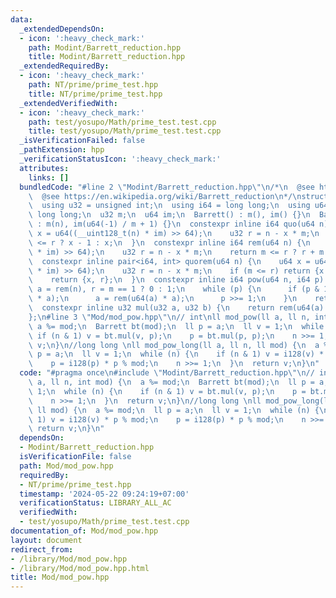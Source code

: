```yaml
---
data:
  _extendedDependsOn:
  - icon: ':heavy_check_mark:'
    path: Modint/Barrett_reduction.hpp
    title: Modint/Barrett_reduction.hpp
  _extendedRequiredBy:
  - icon: ':heavy_check_mark:'
    path: NT/prime/prime_test.hpp
    title: NT/prime/prime_test.hpp
  _extendedVerifiedWith:
  - icon: ':heavy_check_mark:'
    path: test/yosupo/Math/prime_test.test.cpp
    title: test/yosupo/Math/prime_test.test.cpp
  _isVerificationFailed: false
  _pathExtension: hpp
  _verificationStatusIcon: ':heavy_check_mark:'
  attributes:
    links: []
  bundledCode: "#line 2 \"Modint/Barrett_reduction.hpp\"\n/*\n  @see https://nyaannyaan.github.io/library/modint/barrett-reduction.hpp\n\
    \  @see https://en.wikipedia.org/wiki/Barrett_reduction\n*/\nstruct Barrett {\n\
    \  using u32 = unsigned int;\n  using i64 = long long;\n  using u64 = unsigned\
    \ long long;\n  u32 m;\n  u64 im;\n  Barrett() : m(), im() {}\n  Barrett(int n)\
    \ : m(n), im(u64(-1) / m + 1) {}\n  constexpr inline i64 quo(u64 n) {\n    u64\
    \ x = u64((__uint128_t(n) * im) >> 64);\n    u32 r = n - x * m;\n    return m\
    \ <= r ? x - 1 : x;\n  }\n  constexpr inline i64 rem(u64 n) {\n    u64 x = u64((__uint128_t(n)\
    \ * im) >> 64);\n    u32 r = n - x * m;\n    return m <= r ? r + m : r;\n  }\n\
    \  constexpr inline pair<i64, int> quorem(u64 n) {\n    u64 x = u64((__uint128_t(n)\
    \ * im) >> 64);\n    u32 r = n - x * m;\n    if (m <= r) return {x - 1, r + m};\n\
    \    return {x, r};\n  }\n  constexpr inline i64 pow(u64 n, i64 p) {\n    u32\
    \ a = rem(n), r = m == 1 ? 0 : 1;\n    while (p) {\n      if (p & 1) r = rem(u64(r)\
    \ * a);\n      a = rem(u64(a) * a);\n      p >>= 1;\n    }\n    return r;\n  }\n\
    \  constexpr inline u32 mul(u32 a, u32 b) {\n    return rem(u64(a) * b);\n  }\n\
    };\n#line 3 \"Mod/mod_pow.hpp\"\n// int\nll mod_pow(ll a, ll n, int mod) {\n \
    \ a %= mod;\n  Barrett bt(mod);\n  ll p = a;\n  ll v = 1;\n  while (n) {\n   \
    \ if (n & 1) v = bt.mul(v, p);\n    p = bt.mul(p, p);\n    n >>= 1;\n  }\n  return\
    \ v;\n}\n//long long \nll mod_pow_long(ll a, ll n, ll mod) {\n  a %= mod;\n  ll\
    \ p = a;\n  ll v = 1;\n  while (n) {\n    if (n & 1) v = i128(v) * p % mod;\n\
    \    p = i128(p) * p % mod;\n    n >>= 1;\n  }\n  return v;\n}\n"
  code: "#pragma once\n#include \"Modint/Barrett_reduction.hpp\"\n// int\nll mod_pow(ll\
    \ a, ll n, int mod) {\n  a %= mod;\n  Barrett bt(mod);\n  ll p = a;\n  ll v =\
    \ 1;\n  while (n) {\n    if (n & 1) v = bt.mul(v, p);\n    p = bt.mul(p, p);\n\
    \    n >>= 1;\n  }\n  return v;\n}\n//long long \nll mod_pow_long(ll a, ll n,\
    \ ll mod) {\n  a %= mod;\n  ll p = a;\n  ll v = 1;\n  while (n) {\n    if (n &\
    \ 1) v = i128(v) * p % mod;\n    p = i128(p) * p % mod;\n    n >>= 1;\n  }\n \
    \ return v;\n}\n"
  dependsOn:
  - Modint/Barrett_reduction.hpp
  isVerificationFile: false
  path: Mod/mod_pow.hpp
  requiredBy:
  - NT/prime/prime_test.hpp
  timestamp: '2024-05-22 09:24:19+07:00'
  verificationStatus: LIBRARY_ALL_AC
  verifiedWith:
  - test/yosupo/Math/prime_test.test.cpp
documentation_of: Mod/mod_pow.hpp
layout: document
redirect_from:
- /library/Mod/mod_pow.hpp
- /library/Mod/mod_pow.hpp.html
title: Mod/mod_pow.hpp
---
```

